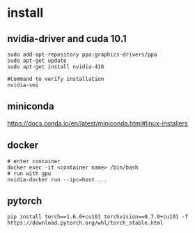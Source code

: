 # install

## nvidia-driver and cuda 10.1
```shell
sudo add-apt-repository ppa:graphics-drivers/ppa
sudo apt-get update
sudo apt-get install nvidia-418

#Command to verify installation
nvidia-smi
```

## miniconda

https://docs.conda.io/en/latest/miniconda.html#linux-installers

## docker

```shell
# enter container
docker exec -it <container name> /bin/bash
# run with gpu
nvidia-docker run --ipc=host ...
```

## pytorch
```shell
pip install torch==1.6.0+cu101 torchvision==0.7.0+cu101 -f https://download.pytorch.org/whl/torch_stable.html
```
